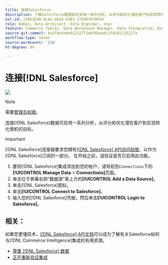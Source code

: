 ```yaml
---
title: 连接Salesforce
description: 了解Salesforce数据如何支持一系列分析，从评分和优化潜在客户到实现转化机会的目标。
exl-id: 249b2b40-8c8a-4616-9383-17690f07003d
role: Admin, Data Architect, Data Engineer, User
feature: Commerce Tables, Data Warehouse Manager, Data Integration, Data Import/Export
source-git-commit: 6e2f9e4a9e91212771e6f6baa8c2f8101125217a
workflow-type: tm+mt
source-wordcount: '134'
ht-degree: 0%

---
```


# 连接[!DNL Salesforce]

![](../../../assets/Salesforce_Logo.png)

>[!NOTE]
>
>需要[管理员权限](../../../administrator/user-management/user-management.md)。

连接[!DNL Salesforce]数据可启用一系列分析，从评分和优化潜在客户到实现转化商机的目标。

>[!IMPORTANT]
>
>[!DNL Salesforce]连接器要求您拥有[[!DNL Salesforce] API访问权限](../integrations/salesforce.md)，以作为[!DNL Salesforce]订阅的一部分。 在开始之前，请验证是否已启用此功能。

1. 要将[!DNL Salesforce]集成添加到您的帐户，请导航到`Connections`下的&#x200B;**[!UICONTROL Manage Data** > **Connections]**&#x200B;页面。
1. 单击位于屏幕右侧“数据源”表上方的&#x200B;**[!UICONTROL Add a Data Source]**。
1. 单击[!DNL Salesforce]图标。
1. 单击&#x200B;**[!UICONTROL Connect to Salesforce]**。
1. 输入您的[!DNL Salesforce]凭据，然后单击&#x200B;**[!UICONTROL Login to Salesforce]**。

## 相关：

如果您更懂技术，[[!DNL Salesforce] API文档](https://developer.salesforce.com/docs/atlas.en-us.api_rest.meta/api_rest/intro_what_is_rest_api.htm)可以成为了解有关Salesforce如何与[!DNL Commerce Intelligence]集成的有用资源。

* [需要 [!DNL Salesforce] 数据](../integrations/salesforce-data.md)
* [正在重新验证集成](https://experienceleague.adobe.com/docs/commerce-knowledge-base/kb/how-to/mbi-reauthenticating-integrations.html)
